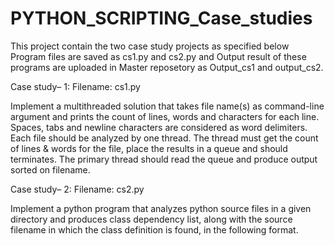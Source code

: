 # PYTHON_SCRIPTING_Case_studies
This project contain the two case study projects as specified below  Program files are saved as cs1.py and cs2.py and Output result of these programs are uploaded in Master reposetory as Output_cs1 and output_cs2.

  Case study– 1: Filename: cs1.py

Implement a multithreaded solution that takes file name(s) as command-line 
argument and prints the count of lines, words and characters for each line.
Spaces, tabs and newline characters are considered as word delimiters.
Each file should be analyzed by one thread. The thread must get the count of lines & 
words for the file, place the results in a queue and should terminates.
The primary thread should read the queue and produce output sorted on filename.

  Case study– 2: Filename: cs2.py

Implement a python program that analyzes python source files in a given directory 
and produces class dependency list, along with the source filename in which the 
class definition is found, in the following format.
